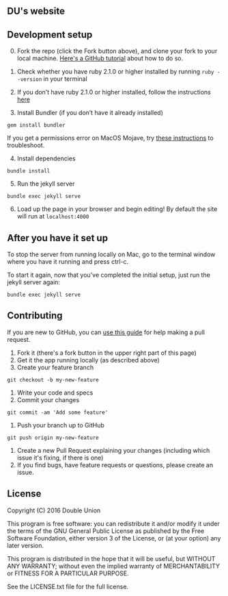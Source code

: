 ## DU's website

## Development setup

0. Fork the repo (click the Fork button above), and clone your fork to your local machine. [Here's a GitHub tutorial](https://help.github.com/articles/fork-a-repo/) about how to do so.

1. Check whether you have ruby 2.1.0 or higher installed by running `ruby --version` in your terminal

2. If you don’t have ruby 2.1.0 or higher installed, follow the instructions [here](https://www.ruby-lang.org/en/downloads/)

3. Install Bundler (if you don’t have it already installed) 

```
gem install bundler 
```
If you get a permissions error on MacOS Mojave, try [these instructions](https://bundler.io/doc/troubleshooting.html) to troubleshoot.

4. Install dependencies 

```
bundle install
```

5. Run the jekyll server 

```
bundle exec jekyll serve
```

6. Load up the page in your browser and begin editing! By default the site will run at `localhost:4000`


## After you have it set up

To stop the server from running locally on Mac, go to the terminal window where you have it running and press ctrl-c.

To start it again, now that you've completed the initial setup, just run the jekyll server again:

```
bundle exec jekyll serve
```


## Contributing

If you are new to GitHub, you can [use this guide](http://railsbridge.github.io/bridge_troll/) for help making a pull request.

1. Fork it (there's a fork button in the upper right part of this page)
1. Get it the app running locally (as described above)
1. Create your feature branch

  ```
  git checkout -b my-new-feature
  ```

1. Write your code and specs
1. Commit your changes

  ```
  git commit -am 'Add some feature'
  ```

1. Push your branch up to GitHub

  ```
  git push origin my-new-feature
  ```

1. Create a new Pull Request explaining your changes (including which issue it's fixing, if there is one)
1. If you find bugs, have feature requests or questions, please create an issue.



## License

Copyright (C) 2016 Double Union

This program is free software: you can redistribute it and/or modify it under the terms of the GNU General Public License as published by the Free Software Foundation, either version 3 of the License, or (at your option) any later version.

This program is distributed in the hope that it will be useful, but WITHOUT ANY WARRANTY; without even the implied warranty of MERCHANTABILITY or FITNESS FOR A PARTICULAR PURPOSE.

See the LICENSE.txt file for the full license.
